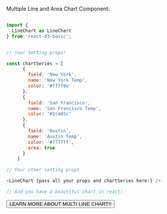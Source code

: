 Multiple Line and Area Chart Component:

```js

import {
  LineChart as LineChart
} from 'react-d3-basic';


// Your Setting props!

const chartSeries = [
      {
        field: 'New York',
        name: 'New York Temp',
        color: '#ff7f0e'
      },
      {
        field: 'San Francisco',
        name: 'San Francisco Temp',
        color: '#2ca02c'
      },
      {
        field: 'Austin',
        name: 'Austin Temp',
        color: '#7777ff',
        area: true
      }
    ]

// Your other setting props

<LineChart {pass all your props and chartSeries here!} />

// And you have a beautiful chart in react!
```

<a href="/basic/line_multi">
  <button type="button" class="btn btn-success">LEARN MORE ABOUT MULTI LINE CHART!!</button>
</a>
